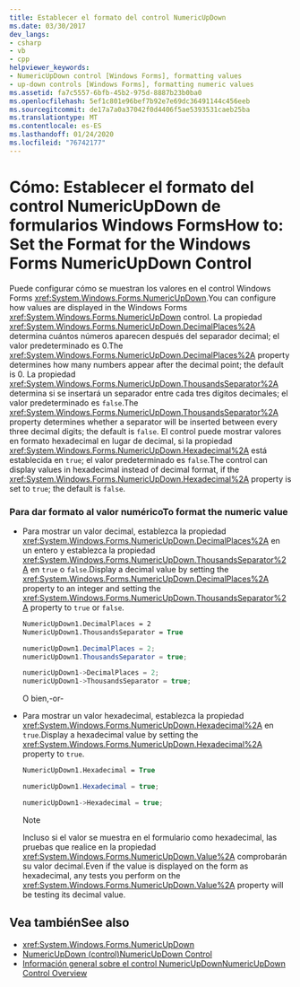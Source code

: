 ```yaml
---
title: Establecer el formato del control NumericUpDown
ms.date: 03/30/2017
dev_langs:
- csharp
- vb
- cpp
helpviewer_keywords:
- NumericUpDown control [Windows Forms], formatting values
- up-down controls [Windows Forms], formatting numeric values
ms.assetid: fa7c5557-6bfb-45b2-975d-8887b23b0ba0
ms.openlocfilehash: 5ef1c801e96bef7b92e7e69dc36491144c456eeb
ms.sourcegitcommit: de17a7a0a37042f0d4406f5ae5393531caeb25ba
ms.translationtype: MT
ms.contentlocale: es-ES
ms.lasthandoff: 01/24/2020
ms.locfileid: "76742177"
---
```

# <a name="how-to-set-the-format-for-the-windows-forms-numericupdown-control"></a><span data-ttu-id="a0c83-102">Cómo: Establecer el formato del control NumericUpDown de formularios Windows Forms</span><span class="sxs-lookup"><span data-stu-id="a0c83-102">How to: Set the Format for the Windows Forms NumericUpDown Control</span></span>
<span data-ttu-id="a0c83-103">Puede configurar cómo se muestran los valores en el control Windows Forms <xref:System.Windows.Forms.NumericUpDown>.</span><span class="sxs-lookup"><span data-stu-id="a0c83-103">You can configure how values are displayed in the Windows Forms <xref:System.Windows.Forms.NumericUpDown> control.</span></span> <span data-ttu-id="a0c83-104">La propiedad <xref:System.Windows.Forms.NumericUpDown.DecimalPlaces%2A> determina cuántos números aparecen después del separador decimal; el valor predeterminado es 0.</span><span class="sxs-lookup"><span data-stu-id="a0c83-104">The <xref:System.Windows.Forms.NumericUpDown.DecimalPlaces%2A> property determines how many numbers appear after the decimal point; the default is 0.</span></span> <span data-ttu-id="a0c83-105">La propiedad <xref:System.Windows.Forms.NumericUpDown.ThousandsSeparator%2A> determina si se insertará un separador entre cada tres dígitos decimales; el valor predeterminado es `false`.</span><span class="sxs-lookup"><span data-stu-id="a0c83-105">The <xref:System.Windows.Forms.NumericUpDown.ThousandsSeparator%2A> property determines whether a separator will be inserted between every three decimal digits; the default is `false`.</span></span> <span data-ttu-id="a0c83-106">El control puede mostrar valores en formato hexadecimal en lugar de decimal, si la propiedad <xref:System.Windows.Forms.NumericUpDown.Hexadecimal%2A> está establecida en `true`; el valor predeterminado es `false`.</span><span class="sxs-lookup"><span data-stu-id="a0c83-106">The control can display values in hexadecimal instead of decimal format, if the <xref:System.Windows.Forms.NumericUpDown.Hexadecimal%2A> property is set to `true`; the default is `false`.</span></span>  
  
### <a name="to-format-the-numeric-value"></a><span data-ttu-id="a0c83-107">Para dar formato al valor numérico</span><span class="sxs-lookup"><span data-stu-id="a0c83-107">To format the numeric value</span></span>  
  
- <span data-ttu-id="a0c83-108">Para mostrar un valor decimal, establezca la propiedad <xref:System.Windows.Forms.NumericUpDown.DecimalPlaces%2A> en un entero y establezca la propiedad <xref:System.Windows.Forms.NumericUpDown.ThousandsSeparator%2A> en `true` o `false`.</span><span class="sxs-lookup"><span data-stu-id="a0c83-108">Display a decimal value by setting the <xref:System.Windows.Forms.NumericUpDown.DecimalPlaces%2A> property to an integer and setting the <xref:System.Windows.Forms.NumericUpDown.ThousandsSeparator%2A> property to `true` or `false`.</span></span>  
  
    ```vb  
    NumericUpDown1.DecimalPlaces = 2  
    NumericUpDown1.ThousandsSeparator = True  
    ```  
  
    ```csharp  
    numericUpDown1.DecimalPlaces = 2;  
    numericUpDown1.ThousandsSeparator = true;  
    ```  
  
    ```cpp  
    numericUpDown1->DecimalPlaces = 2;  
    numericUpDown1->ThousandsSeparator = true;  
    ```  
  
     <span data-ttu-id="a0c83-109">O bien,</span><span class="sxs-lookup"><span data-stu-id="a0c83-109">-or-</span></span>  
  
- <span data-ttu-id="a0c83-110">Para mostrar un valor hexadecimal, establezca la propiedad <xref:System.Windows.Forms.NumericUpDown.Hexadecimal%2A> en `true`.</span><span class="sxs-lookup"><span data-stu-id="a0c83-110">Display a hexadecimal value by setting the <xref:System.Windows.Forms.NumericUpDown.Hexadecimal%2A> property to `true`.</span></span>  
  
    ```vb  
    NumericUpDown1.Hexadecimal = True  
    ```  
  
    ```csharp  
    numericUpDown1.Hexadecimal = true;  
    ```  
  
    ```cpp  
    numericUpDown1->Hexadecimal = true;  
    ```  
  
    > [!NOTE]
    > <span data-ttu-id="a0c83-111">Incluso si el valor se muestra en el formulario como hexadecimal, las pruebas que realice en la propiedad <xref:System.Windows.Forms.NumericUpDown.Value%2A> comprobarán su valor decimal.</span><span class="sxs-lookup"><span data-stu-id="a0c83-111">Even if the value is displayed on the form as hexadecimal, any tests you perform on the <xref:System.Windows.Forms.NumericUpDown.Value%2A> property will be testing its decimal value.</span></span>  
  
## <a name="see-also"></a><span data-ttu-id="a0c83-112">Vea también</span><span class="sxs-lookup"><span data-stu-id="a0c83-112">See also</span></span>

- <xref:System.Windows.Forms.NumericUpDown>
- [<span data-ttu-id="a0c83-113">NumericUpDown (control)</span><span class="sxs-lookup"><span data-stu-id="a0c83-113">NumericUpDown Control</span></span>](numericupdown-control-windows-forms.md)
- [<span data-ttu-id="a0c83-114">Información general sobre el control NumericUpDown</span><span class="sxs-lookup"><span data-stu-id="a0c83-114">NumericUpDown Control Overview</span></span>](numericupdown-control-overview-windows-forms.md)
